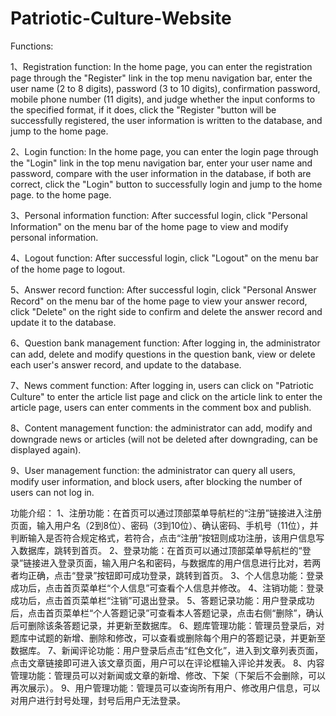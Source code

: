 # Patriotic-Culture-Website

Functions:

1、Registration function: In the home page, you can enter the registration page through the "Register" link in the top menu navigation bar, enter the user name (2 to 8 digits), password (3 to 10 digits), confirmation password, mobile phone number (11 digits), and judge whether the input conforms to the specified format, if it does, click the "Register "button will be successfully registered, the user information is written to the database, and jump to the home page.

2、Login function: In the home page, you can enter the login page through the "Login" link in the top menu navigation bar, enter your user name and password, compare with the user information in the database, if both are correct, click the "Login" button to successfully login and jump to the home page. to the home page.

3、Personal information function: After successful login, click "Personal Information" on the menu bar of the home page to view and modify personal information.

4、Logout function: After successful login, click "Logout" on the menu bar of the home page to logout.

5、Answer record function: After successful login, click "Personal Answer Record" on the menu bar of the home page to view your answer record, click "Delete" on the right side to confirm and delete the answer record and update it to the database.

6、Question bank management function: After logging in, the administrator can add, delete and modify questions in the question bank, view or delete each user's answer record, and update to the database.

7、News comment function: After logging in, users can click on "Patriotic Culture" to enter the article list page and click on the article link to enter the article page, users can enter comments in the comment box and publish.

8、Content management function: the administrator can add, modify and downgrade news or articles (will not be deleted after downgrading, can be displayed again).

9、User management function: the administrator can query all users, modify user information, and block users, after blocking the number of users can not log in.

功能介绍：
1、注册功能：在首页可以通过顶部菜单导航栏的“注册”链接进入注册页面，输入用户名（2到8位）、密码（3到10位）、确认密码、手机号（11位），并判断输入是否符合规定格式，若符合，点击“注册”按钮则成功注册，该用户信息写入数据库，跳转到首页。
2、登录功能：在首页可以通过顶部菜单导航栏的“登录”链接进入登录页面，输入用户名和密码，与数据库的用户信息进行比对，若两者均正确，点击“登录”按钮即可成功登录，跳转到首页。
3、个人信息功能：登录成功后，点击首页菜单栏“个人信息”可查看个人信息并修改。
4、注销功能：登录成功后，点击首页菜单栏“注销”可退出登录。
5、答题记录功能：用户登录成功后，点击首页菜单栏“个人答题记录”可查看本人答题记录，点击右侧“删除”，确认后可删除该条答题记录，并更新至数据库。
6、题库管理功能：管理员登录后，对题库中试题的新增、删除和修改，可以查看或删除每个用户的答题记录，并更新至数据库。
7、新闻评论功能：用户登录后点击“红色文化”，进入到文章列表页面，点击文章链接即可进入该文章页面，用户可以在评论框输入评论并发表。
8、内容管理功能：管理员可以对新闻或文章的新增、修改、下架（下架后不会删除，可以再次展示）。
9、用户管理功能：管理员可以查询所有用户、修改用户信息，可以对用户进行封号处理，封号后用户无法登录。
